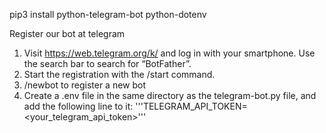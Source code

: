 pip3 install python-telegram-bot python-dotenv

Register our bot at telegram
1. Visit https://web.telegram.org/k/ and log in with your smartphone. Use the search bar to search for “BotFather”.
2. Start the registration with the /start command.
3. /newbot to register a new bot
4. Create a .env file in the same directory as the telegram-bot.py file, and add the following line to it:
   '''TELEGRAM_API_TOKEN=<your_telegram_api_token>'''
